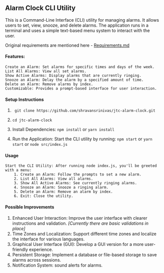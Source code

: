 ## Alarm Clock CLI Utility

This is a Command-Line Interface (CLI) utility for managing alarms. It allows users to set, view, snooze, and delete alarms. The application runs in a terminal and uses a simple text-based menu system to interact with the user.

Original requirements are mentioned here - [Requirements.md](/Requirements.md)

#### Features:

    Create an Alarm: Set alarms for specific times and days of the week.
    List All Alarms: View all set alarms.
    Show Active Alarms: Display alarms that are currently ringing.
    Snooze an Alarm: Delay the alarm by a specified amount of time.
    Delete an Alarm: Remove alarms by index.
    Customizable: Provides a prompt-based interface for user interaction.

#### Setup Instructions
1. ``` git clone https://github.com/shravansrinivas/jtc-alarm-clock.git```
2. ``` cd jtc-alarm-clock ```

3. Install Dependencies:
    ```npm install``` or ```yarn install```

4. Run the Application:
Start the CLI utility by running:
    ```npm start``` or ```yarn start``` or ```node src/index.js```

#### Usage

    Start the CLI Utility: After running node index.js, you'll be greeted with a menu:
        1. Create an Alarm: Follow the prompts to set a new alarm.
        2. List All Alarms: View all alarms.
        3. Show All Active Alarms: See currently ringing alarms.
        4. Snooze an Alarm: Snooze a ringing alarm.
        5. Delete an Alarm: Remove an alarm by index.
        6. Exit: Close the utility.

#### Possible Improvements
   1. Enhanced User Interaction: Improve the user interface with clearer instructions and validation. *[Currently there are basic validations in place]*
   2. Time Zones and Localization: Support different time zones and localize the interface for various languages.
   3.  Graphical User Interface (GUI): Develop a GUI version for a more user-friendly experience.
   4.  Persistent Storage: Implement a database or file-based storage to save alarms across sessions.
   5. Notification System: sound alerts for alarms.

